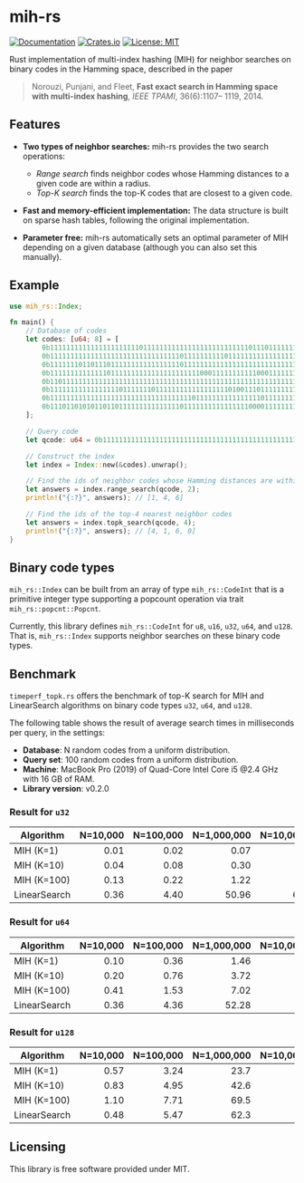 # mih-rs

[![Documentation](https://docs.rs/mih-rs/badge.svg)](https://docs.rs/mih-rs)
[![Crates.io](https://img.shields.io/crates/v/mih-rs.svg)](https://crates.io/crates/mih-rs)
[![License: MIT](https://img.shields.io/badge/license-MIT-blue.svg)](https://github.com/kampersanda/mih-rs/blob/master/LICENSE)

Rust implementation of multi-index hashing (MIH) for neighbor searches on binary codes in the Hamming space, described in the paper

> Norouzi, Punjani, and Fleet, **Fast exact search in Hamming space with multi-index hashing**, *IEEE TPAMI*, 36(6):1107– 1119, 2014.

## Features

- **Two types of neighbor searches:** mih-rs provides the two search operations:
  - *Range search* finds neighbor codes whose Hamming distances to a given code are within a radius.
  - *Top-K search* finds the top-K codes that are closest to a given code.

- **Fast and memory-efficient implementation:** The data structure is built on sparse hash tables, following the original implementation.

- **Parameter free:** mih-rs automatically sets an optimal parameter of MIH depending on a given database (although you can also set this manually).

## Example

```rust
use mih_rs::Index;

fn main() {
    // Database of codes
    let codes: [u64; 8] = [
        0b1111111111111111111111011111111111111111111111111011101111111111, // #zeros = 3
        0b1111111111111111111111111111111101111111111011111111111111111111, // #zeros = 2
        0b1111111011011101111111111111111101111111111111111111111111111111, // #zeros = 4
        0b1111111111111101111111111111111111111000111111111110001111111110, // #zeros = 8
        0b1101111111111111111111111111111111111111111111111111111111111111, // #zeros = 1
        0b1111111111111111101111111011111111111111111101001110111111111111, // #zeros = 6
        0b1111111111111111111111111111111111101111111111111111011111111111, // #zeros = 2
        0b1110110101011011011111111111111101111111111111111000011111111111, // #zeros = 11
    ];

    // Query code
    let qcode: u64 = 0b1111111111111111111111111111111111111111111111111111111111111111;

    // Construct the index
    let index = Index::new(&codes).unwrap();

    // Find the ids of neighbor codes whose Hamming distances are within 2
    let answers = index.range_search(qcode, 2);
    println!("{:?}", answers); // [1, 4, 6]

    // Find the ids of the top-4 nearest neighbor codes
    let answers = index.topk_search(qcode, 4);
    println!("{:?}", answers); // [4, 1, 6, 0]
}
```

## Binary code types

`mih_rs::Index` can be built from an array of type `mih_rs::CodeInt` that is a primitive integer type supporting a popcount operation via trait `mih_rs::popcnt::Popcnt`.

Currently, this library defines `mih_rs::CodeInt` for `u8`, `u16`, `u32`, `u64`, and `u128`. That is, `mih_rs::Index` supports neighbor searches on these binary code types. 

## Benchmark

`timeperf_topk.rs` offers the benchmark of top-K search for MIH and LinearSearch algorithms on binary code types `u32`, `u64`, and `u128`.

The following table shows the result of average search times in milliseconds per query, in the settings:

- **Database**: N random codes from a uniform distribution.
- **Query set**: 100 random codes from a uniform distribution.
- **Machine**: MacBook Pro (2019) of Quad-Core Intel Core i5 @2.4 GHz with 16 GB of RAM.
- **Library version**: v0.2.0

### Result for `u32`

| Algorithm    | N=10,000 | N=100,000 | N=1,000,000 | N=10,000,000 |
| ------------ | -------: | --------: | ----------: | -----------: |
| MIH (K=1)    |     0.01 |      0.02 |        0.07 |         0.38 |
| MIH (K=10)   |     0.04 |      0.08 |        0.30 |         1.06 |
| MIH (K=100)  |     0.13 |      0.22 |        1.22 |         4.35 |
| LinearSearch |     0.36 |      4.40 |       50.96 |       626.87 |

### Result for `u64`

| Algorithm    | N=10,000 | N=100,000 | N=1,000,000 | N=10,000,000 |
| ------------ | -------: | --------: | ----------: | -----------: |
| MIH (K=1)    |     0.10 |      0.36 |        1.46 |          6.7 |
| MIH (K=10)   |     0.20 |      0.76 |        3.72 |         14.8 |
| MIH (K=100)  |     0.41 |      1.53 |        7.02 |         33.2 |
| LinearSearch |     0.36 |      4.36 |       52.28 |        629.1 |

### Result for `u128`

| Algorithm    | N=10,000 | N=100,000 | N=1,000,000 | N=10,000,000 |
| ------------ | -------: | --------: | ----------: | -----------: |
| MIH (K=1)    |     0.57 |      3.24 |        23.7 |          162 |
| MIH (K=10)   |     0.83 |      4.95 |        42.6 |          323 |
| MIH (K=100)  |     1.10 |      7.71 |        69.5 |          416 |
| LinearSearch |     0.48 |      5.47 |        62.3 |          698 |

## Licensing

This library is free software provided under MIT.

